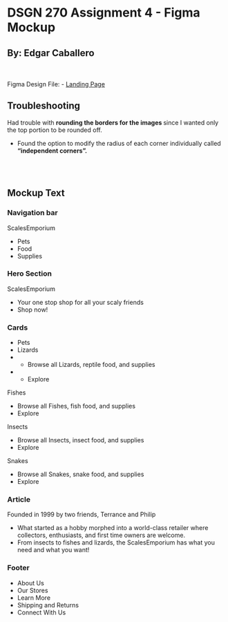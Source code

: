 # DSGN 270 Assignment 4 - Figma Mockup
## By: Edgar Caballero

<br>
<br>
Figma Design File:
 - <a href="https://www.figma.com/file/JkcVjyVa9kJhbQEYlNAnpm/dsgn-270-a4?node-id=8%3A2" target="_blank"> Landing Page </a>

## Troubleshooting
Had trouble with <strong> rounding the borders for the images </strong> since I wanted only the top portion to be rounded off. 
 - Found the option to modify the radius of each corner individually called <strong> “independent corners”. </strong>

<br>
<br>

## Mockup Text
### Navigation bar
ScalesEmporium
 - Pets
 - Food
 - Supplies

### Hero Section
ScalesEmporium
 - Your one stop shop for all your scaly friends
 - Shop now!


### Cards
 -  Pets
 - Lizards
-  - Browse all Lizards, reptile food, and supplies
-  - Explore

Fishes
 - Browse all Fishes, fish food, and supplies
 - Explore

Insects
 - Browse all Insects, insect food, and supplies
 - Explore

Snakes
 - Browse all Snakes, snake food, and supplies
 - Explore

### Article
Founded in 1999 by two friends, Terrance and Philip
 - What started as a hobby morphed into a world-class retailer where  collectors, enthusiasts, and first time owners are welcome.
 - From insects to fishes and lizards, the ScalesEmporium has what you need and what you want!

### Footer
 - About Us
 - Our Stores
 - Learn More
- Shipping and Returns
- Connect With Us
<br>
<br>



